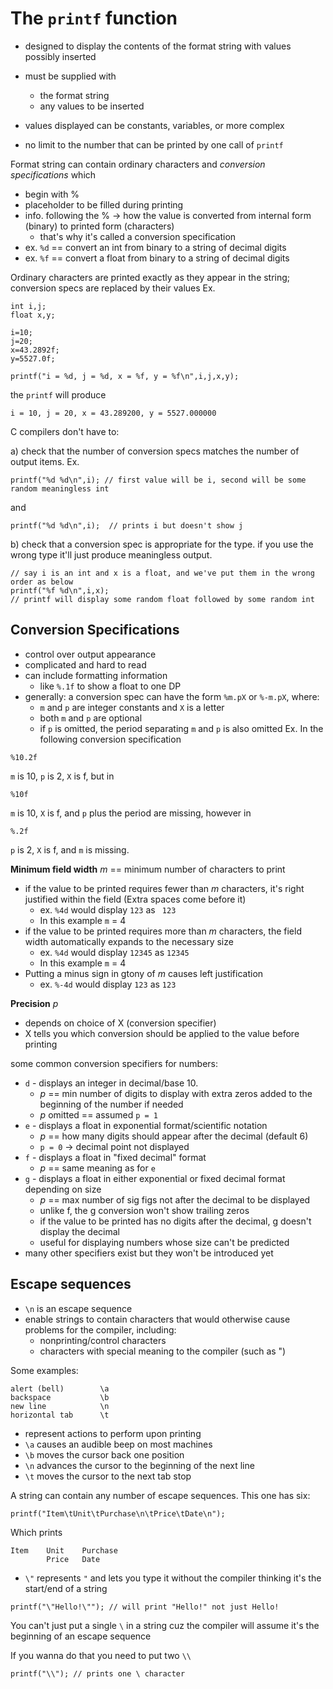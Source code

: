 # The `printf` function
- designed to display the contents of the format string with values possibly inserted
- must be supplied with
  - the format string
  - any values to be inserted

- values displayed can be constants, variables, or more complex
- no limit to the number that can be printed by one call of `printf`

Format string can contain ordinary characters and *conversion specifications* which
- begin with %
- placeholder to be filled during printing
- info. following the % -> how the value is converted from internal form (binary) to printed form (characters)
  - that's why it's called a conversion specification
- ex. `%d` == convert an int from binary to a string of decimal digits
- ex. `%f` == convert a float from binary to a string of decimal digits

Ordinary characters are printed exactly as they appear in the string; conversion specs are replaced by their values
Ex.
```
int i,j;
float x,y;

i=10;
j=20;
x=43.2892f;
y=5527.0f;

printf("i = %d, j = %d, x = %f, y = %f\n",i,j,x,y);
```
the `printf` will produce
```
i = 10, j = 20, x = 43.289200, y = 5527.000000
```

C compilers don't have to:

a) check that the number of conversion specs matches the number of output items.
Ex.
```
printf("%d %d\n",i); // first value will be i, second will be some random meaningless int
```
and
```
printf("%d %d\n",i);  // prints i but doesn't show j
```

b) check that a conversion spec is appropriate for the type. if you use the wrong type it'll just produce meaningless output.
```
// say i is an int and x is a float, and we've put them in the wrong order as below
printf("%f %d\n",i,x); 
// printf will display some random float followed by some random int
```

## Conversion Specifications
- control over output appearance
- complicated and hard to read
- can include formatting information 
  - like `%.1f` to show a float to one DP
- generally: a conversion spec can have the form `%m.pX` or `%-m.pX`, where:
  - `m` and `p` are integer constants and `X` is a letter
  - both `m` and `p` are optional
  - if `p` is omitted, the period separating `m` and `p` is also omitted
Ex. In the following conversion specification
```
%10.2f
```
`m` is 10, `p` is 2, `X` is f, but in
```
%10f
```
`m` is 10, `X` is f, and `p` plus the period are missing, however in
```
%.2f
```
`p` is 2, `X` is f, and `m` is missing.

**Minimum field width** *m* == minimum number of characters to print 
- if the value to be printed requires fewer than *m* characters, it's right justified within the field (Extra spaces come before it)
  - ex. `%4d` would display `123` as ` 123` 
  - In this example `m` = 4
- if the value to be printed requires more than *m* characters, the field width automatically expands to the necessary size
  - ex. `%4d` would display `12345` as `12345`
  - In this example `m` = 4
- Putting a minus sign in gtony of *m* causes left justification 
  - ex. `%-4d` would display `123` as `123 ` 

**Precision** *p*
- depends on choice of X (conversion specifier)
- X tells you which conversion should be applied to the value before printing

some common conversion specifiers for numbers:
- `d` - displays an integer in decimal/base 10. 
  - *p* == min number of digits to display with extra zeros added to the beginning of the number if needed
  - *p* omitted == assumed `p = 1`
- `e` - displays a float in exponential format/scientific notation
  - *p* == how many digits should appear after the decimal (default 6)
  - `p = 0` -> decimal point not displayed
- `f` - displays a float in "fixed decimal" format
  - *p* == same meaning as for `e`
- `g` - displays a float in either exponential or fixed decimal format depending on size
  - *p* == max number of sig figs not after the decimal to be displayed
  - unlike f, the g conversion won't show trailing zeros
  - if the value to be printed has no digits after the decimal, g doesn't display the decimal
  - useful for displaying numbers whose size can't be predicted 
- many other specifiers exist but they won't be introduced yet

## Escape sequences
- `\n` is an escape sequence 
- enable strings to contain characters that would otherwise cause problems for the compiler, including:
  - nonprinting/control characters
  - characters with special meaning to the compiler (such as ")

Some examples:
```
alert (bell)        \a
backspace           \b
new line            \n
horizontal tab      \t
```
- represent actions to perform upon printing
- `\a` causes an audible beep on most machines
- `\b` moves the cursor back one position
- `\n` advances the cursor to the beginning of the next line
- `\t` moves the cursor to the next tab stop

A string can contain any number of escape sequences. This one has six:
```
printf("Item\tUnit\tPurchase\n\tPrice\tDate\n");
```
Which prints
```
Item    Unit    Purchase
        Price   Date
```
- `\"` represents `"` and lets you type it without the compiler thinking it's the start/end of a string
```
printf("\"Hello!\""); // will print "Hello!" not just Hello!
```

You can't just put a single `\` in a string cuz the compiler will assume it's the beginning of an escape sequence

If you wanna do that you need to put two `\\`
```
printf("\\"); // prints one \ character
```
